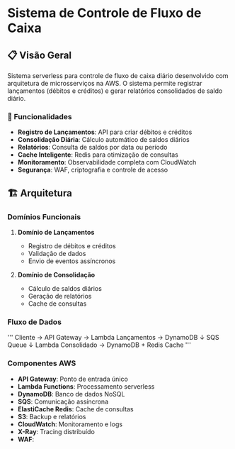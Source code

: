 # Sistema de Controle de Fluxo de Caixa

## 📋 Visão Geral

Sistema serverless para controle de fluxo de caixa diário desenvolvido com arquitetura de microsserviços na AWS. O sistema permite registrar lançamentos (débitos e créditos) e gerar relatórios consolidados de saldo diário.

### 🎯 Funcionalidades

- **Registro de Lançamentos**: API para criar débitos e créditos
- **Consolidação Diária**: Cálculo automático de saldos diários
- **Relatórios**: Consulta de saldos por data ou período
- **Cache Inteligente**: Redis para otimização de consultas
- **Monitoramento**: Observabilidade completa com CloudWatch
- **Segurança**: WAF, criptografia e controle de acesso

## 🏗️ Arquitetura

### Domínios Funcionais

1. **Domínio de Lançamentos**
   - Registro de débitos e créditos
   - Validação de dados
   - Envio de eventos assíncronos

2. **Domínio de Consolidação**
   - Cálculo de saldos diários
   - Geração de relatórios
   - Cache de consultas

### Fluxo de Dados

'''
Cliente → API Gateway → Lambda Lançamentos → DynamoDB
                           ↓
                        SQS Queue
                           ↓
                    Lambda Consolidado → DynamoDB + Redis Cache
'''

### Componentes AWS

- **API Gateway**: Ponto de entrada único
- **Lambda Functions**: Processamento serverless
- **DynamoDB**: Banco de dados NoSQL
- **SQS**: Comunicação assíncrona
- **ElastiCache Redis**: Cache de consultas
- **S3**: Backup e relatórios
- **CloudWatch**: Monitoramento e logs
- **X-Ray**: Tracing distribuído
- **WAF**:
